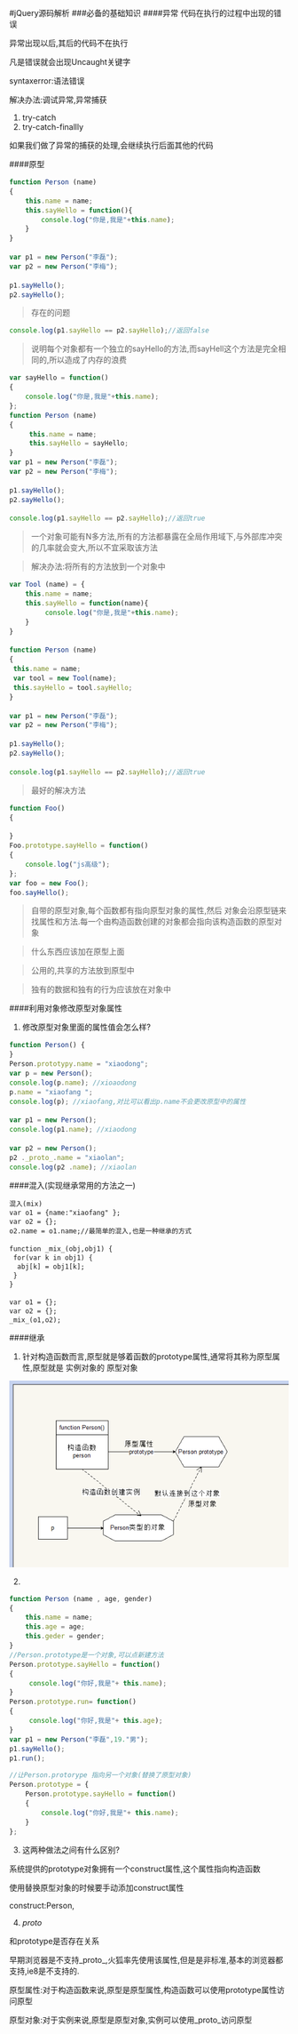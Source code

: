 #jQuery源码解析
###必备的基础知识
####异常
代码在执行的过程中出现的错误  

异常出现以后,其后的代码不在执行

凡是错误就会出现Uncaught关键字

syntaxerror:语法错误

解决办法:调试异常,异常捕获

1. try-catch
2. try-catch-finallly

如果我们做了异常的捕获的处理,会继续执行后面其他的代码

####原型

```javascript
function Person (name) 
{
    this.name = name;
    this.sayHello = function(){
        console.log("你是,我是"+this.name);
    }
}

var p1 = new Person("李磊");
var p2 = new Person("李梅");

p1.sayHello();
p2.sayHello();
```
> 存在的问题

```javascript
console.log(p1.sayHello == p2.sayHello);//返回false
```

>说明每个对象都有一个独立的sayHello的方法,而sayHell这个方法是完全相同的,所以造成了内存的浪费

```javascript
var sayHello = function()
{
    console.log("你是,我是"+this.name);
};
function Person (name)
{
     this.name = name;
     this.sayHello = sayHello;
}
var p1 = new Person("李磊");
var p2 = new Person("李梅");

p1.sayHello();
p2.sayHello();

console.log(p1.sayHello == p2.sayHello);//返回true

```

>一个对象可能有N多方法,所有的方法都暴露在全局作用域下,与外部库冲突的几率就会变大,所以不宜采取该方法

>解决办法:将所有的方法放到一个对象中

```javascript
var Tool (name) = {
    this.name = name;
    this.sayHello = function(name){
         console.log("你是,我是"+this.name);
    }
}

function Person (name)
{
 this.name = name;
 var tool = new Tool(name);
 this.sayHello = tool.sayHello;
}

var p1 = new Person("李磊");
var p2 = new Person("李梅");

p1.sayHello();
p2.sayHello();

console.log(p1.sayHello == p2.sayHello);//返回true
```
>最好的解决方法

```javascript
function Foo() 
{
    
}
Foo.prototype.sayHello = function()
{
    console.log("js高级");
};
var foo = new Foo();
foo.sayHello();
```

>自带的原型对象,每个函数都有指向原型对象的属性,然后
对象会沿原型链来找属性和方法.每一个由构造函数创建的对象都会指向该构造函数的原型对象

>什么东西应该加在原型上面

>公用的,共享的方法放到原型中

>独有的数据和独有的行为应该放在对象中

####利用对象修改原型对象属性

1. 修改原型对象里面的属性值会怎么样?

```javascript 
function Person() {
}
Person.prototypy.name = "xiaodong";
var p = new Person();
console.log(p.name); //xioaodong 
p.name = "xiaofang ";
console.log(p); //xiaofang,对比可以看出p.name不会更改原型中的属性

var p1 = new Person();
console.log(p1.name); //xiaodong

var p2 = new Person();
p2 ._proto_.name = "xiaolan";
console.log(p2 .name); //xiaolan 
```
####混入(实现继承常用的方法之一)

```
混入(mix)
var o1 = {name:"xiaofang" };
var o2 = {};
o2.name = o1.name;//最简单的混入,也是一种继承的方式

function _mix_(obj,obj1) {
 for(var k in obj1) {
  abj[k] = obj1[k];
 }
}

var o1 = {};
var o2 = {};
_mix_(o1,o2);

```

####继承
1. 针对构造函数而言,原型就是够着函数的prototype属性,通常将其称为原型属性,原型就是 实例对象的 原型对象

![](/assets/2016-11-30_151945.png)

2.
```javascript
function Person (name , age, gender) 
{
    this.name = name;
    this.age = age;
    this.geder = gender;
}
//Person.prototype是一个对象,可以点新建方法
Person.prototype.sayHello = function() 
{
     console.log("你好,我是"+ this.name);
}
Person.prototype.run= function()
{
     console.log("你好,我是"+ this.age);
}
var p1 = new Person("李磊",19."男");
p1.sayHello();
p1.run();
```

```javascript
//让Person.protorype 指向另一个对象(替换了原型对象)
Person.prototype = {
    Person.prototype.sayHello = function() 
    {
        console.log("你好,我是"+ this.name);
    }
};
```

3. 这两种做法之间有什么区别?

系统提供的prototype对象拥有一个construct属性,这个属性指向构造函数

使用替换原型对象的时候要手动添加construct属性

construct:Person,

4. _proto_

和prototype是否存在关系

早期浏览器是不支持_proto_,火狐率先使用该属性,但是是非标准,基本的浏览器都支持,ie8是不支持的.

原型属性:对于构造函数来说,原型是原型属性,构造函数可以使用prototype属性访问原型

原型对象:对于实例来说,原型是原型对象,实例可以使用_proto_访问原型


